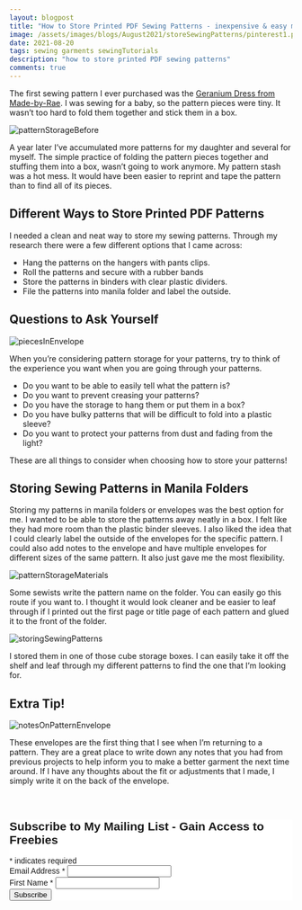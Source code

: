 ```yaml
---
layout: blogpost
title: "How to Store Printed PDF Sewing Patterns - inexpensive & easy method"
image: /assets/images/blogs/August2021/storeSewingPatterns/pinterest1.png
date: 2021-08-20
tags: sewing garments sewingTutorials
description: "how to store printed PDF sewing patterns"
comments: true
---
```


The first sewing pattern I ever purchased was the [Geranium Dress from Made-by-Rae](https://shop.made-by-rae.com/products/geranium-dress). I was sewing for a baby, so the pattern pieces were tiny. It wasn’t too hard to fold them together and stick them in a box.

![patternStorageBefore](/assets/images/blogs/August2021/storeSewingPatterns/storePatternsBefore.jpg)

A year later I’ve accumulated more patterns for my daughter and several for myself. The simple practice of folding the pattern pieces together and stuffing them into a box, wasn’t going to work anymore. My pattern stash was a hot mess. It would have been easier to reprint and tape the pattern than to find all of its pieces.

## Different Ways to Store Printed PDF Patterns

I needed a clean and neat way to store my sewing patterns. Through my research there were a few different options that I came across:

* Hang the patterns on the hangers with pants clips.
* Roll the patterns and secure with a rubber bands
* Store the patterns in binders with clear plastic dividers.
* File the patterns into manila folder and label the outside.

## Questions to Ask Yourself

 ![piecesInEnvelope](/assets/images/blogs/August2021/storeSewingPatterns/piecesInEnvelope.jpg)

When you’re considering pattern storage for your patterns, try to think of the experience you want when you are going through your patterns. 

* Do you want to be able to easily tell what the pattern is? 
* Do you want to prevent creasing your patterns?
* Do you have the storage to hang them or put them in a box?
* Do you have bulky patterns that will be difficult to fold into a plastic sleeve?
* Do you want to protect your patterns from dust and fading from the light?

These are all things to consider when choosing how to store your patterns!

## Storing Sewing Patterns in Manila Folders

Storing my patterns in manila folders or envelopes was the best option for me. I wanted to be able to store the patterns away neatly in a box. I felt like they had more room than the plastic binder sleeves. I also liked the idea that I could clearly label the outside of the envelopes for the specific pattern. I could also add notes to the envelope and have multiple envelopes for different sizes of the same pattern. It also just gave me the most flexibility.

 ![patternStorageMaterials](/assets/images/blogs/August2021/storeSewingPatterns/patternMaterials.jpg)

Some sewists write the pattern name on the folder. You can easily go this route if you want to. I thought it would look cleaner and be easier to leaf through if I printed out the first page or title page of each pattern and glued it to the front of the folder.

 ![storingSewingPatterns](/assets/images/blogs/August2021/storeSewingPatterns/storingPatterns.jpg)

I stored them in one of those cube storage boxes. I can easily take it off the shelf and leaf through my different patterns to find the one that I’m looking for.

## Extra Tip!

 ![notesOnPatternEnvelope](/assets/images/blogs/August2021/storeSewingPatterns/notes.jpg)

These envelopes are the first thing that I see when I’m returning to a pattern. They are a great place to write down any notes that you had from previous projects to help inform you to make a better garment the next time around. If I have any thoughts about the fit or adjustments that I made, I simply write it on the back of the envelope.





<br>

<!-- Begin Mailchimp Signup Form -->
<link href="//cdn-images.mailchimp.com/embedcode/classic-10_7.css" rel="stylesheet" type="text/css">
<style type="text/css">
    #mc_embed_signup{background:#fff; clear:left; font:14px Helvetica,Arial,sans-serif; }
    /* Add your own Mailchimp form style overrides in your site stylesheet or in this style block.
       We recommend moving this block and the preceding CSS link to the HEAD of your HTML file. */
</style>
<div id="mc_embed_signup">
<form action="https://Joyberrystudios.us1.list-manage.com/subscribe/post?u=eca5a397f2fb0d58dcb66315c&amp;id=99d28d5b5c" method="post" id="mc-embedded-subscribe-form" name="mc-embedded-subscribe-form" class="validate" target="_blank" novalidate>
    <div id="mc_embed_signup_scroll">
    <h2>Subscribe to My Mailing List - Gain Access to Freebies</h2>
<div class="indicates-required"><span class="asterisk">*</span> indicates required</div>
<div class="mc-field-group">
    <label for="mce-EMAIL">Email Address  <span class="asterisk">*</span>
</label>
    <input type="email" value="" name="EMAIL" class="required email" id="mce-EMAIL">
</div>
<div class="mc-field-group">
    <label for="mce-FNAME">First Name  <span class="asterisk">*</span>
</label>
    <input type="text" value="" name="FNAME" class="required" id="mce-FNAME">
</div>
    <div id="mce-responses" class="clear">
        <div class="response" id="mce-error-response" style="display:none"></div>
        <div class="response" id="mce-success-response" style="display:none"></div>
    </div>    <!-- real people should not fill this in and expect good things - do not remove this or risk form bot signups-->
    <div style="position: absolute; left: -5000px;" aria-hidden="true"><input type="text" name="b_eca5a397f2fb0d58dcb66315c_99d28d5b5c" tabindex="-1" value=""></div>
    <div class="clear"><input type="submit" value="Subscribe" name="subscribe" id="mc-embedded-subscribe" class="button"></div>
    </div>
</form>
</div>
<script type='text/javascript' src='//s3.amazonaws.com/downloads.mailchimp.com/js/mc-validate.js'></script><script type='text/javascript'>(function($) {window.fnames = new Array(); window.ftypes = new Array();fnames[0]='EMAIL';ftypes[0]='email';fnames[1]='FNAME';ftypes[1]='text';fnames[2]='LNAME';ftypes[2]='text';fnames[3]='ADDRESS';ftypes[3]='address';fnames[4]='PHONE';ftypes[4]='phone';fnames[5]='BIRTHDAY';ftypes[5]='birthday';fnames[6]='OPTIN';ftypes[6]='text';}(jQuery));var $mcj = jQuery.noConflict(true);</script>
<!--End mc_embed_signup-->

<br>
<br>
